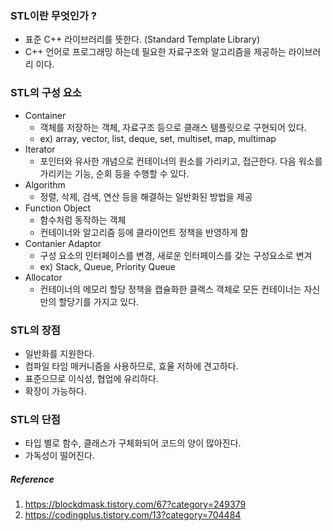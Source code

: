 ### STL이란 무엇인가 ?

- 표준 C++ 라이브러리를 뜻한다. (Standard Template Library)
- C++ 언어로 프로그래밍 하는데 필요한 자료구조와 알고리즘을 제공하는 라이브러리 이다.

### STL의 구성 요소

- Container
  - 객체를 저장하는 객체, 자료구조 등으로 클래스 템플릿으로 구현되어 있다.
  - ex) array, vector, list, deque, set, multiset, map, multimap
- Iterator
  - 포인터와 유사한 개념으로 컨테이너의 원소를 가리키고, 접근한다. 다음 워소를 가리키는 기능, 순회 등을 수행할 수 있다.
- Algorithm
  - 정렬, 삭제, 검색, 연산 등을 해결하는 일반화된 방법을 제공
- Function Object
  - 함수처럼 동작하는 객체
  - 컨테이너와 알고리즘 등에 클라이언트 정책을 반영하게 함
- Contanier Adaptor
  - 구성 요소의 인터페이스를 변경, 새로운 인터페이스를 갖는 구성요소로 변겨
  - ex) Stack, Queue, Priority Queue
- Allocator
  - 컨테이너의 메모리 할당 정책을 캡슐화한 클랙스 객체로 모든 컨테이너는 자신만의 할당기를 가지고 있다.

### STL의 장점

- 일반화를 지원한다.
- 컴파일 타임 매커니즘을 사용하므로, 효율 저하에 견고하다.
- 표준으므로 이식성, 협업에 유리하다.
- 확장이 가능하다.

### STL의 단점

- 타입 별로 함수, 클래스가 구체화되어 코드의 양이 많아진다.
- 가독성이 떨어진다.

##### Reference

1. https://blockdmask.tistory.com/67?category=249379
2. https://codingplus.tistory.com/13?category=704484
